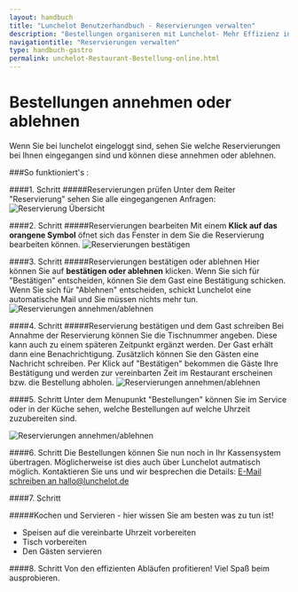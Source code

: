 ```yaml
---
layout: handbuch
title: "Lunchelot Benutzerhandbuch - Reservierungen verwalten"
description: "Bestellungen organiseren mit Lunchelot- Mehr Effizienz in Ihrer Gastronomie."
navigationtitle: "Reservierungen verwalten"
type: handbuch-gastro
permalink: unchelot-Restaurant-Bestellung-online.html
---
```


# Bestellungen annehmen oder ablehnen
  
<p class="message">
Wenn Sie bei lunchelot eingeloggt sind, sehen Sie welche Reservierungen bei Ihnen eingegangen sind und können diese annehmen oder ablehnen. 
</p>

###So funktioniert's :

####1. Schritt
#####Reservierungen prüfen
Unter dem Reiter "Reservierung" sehen Sie alle eingegangenen Anfragen:
<img src="{{site.baseurl}}assets/gastro/reservierungsübersicht.png" alt="Reservierung Übersicht" />
  
####2. Schritt
#####Reservierungen bearbeiten
Mit einem __Klick auf das orangene Symbol__ öfnet sich das Fenster in dem Sie die Reservierung bearbeiten können.
<img src="{{site.baseurl}}assets/gastro/reservierungen-unbestätigt.png" alt="Reservierungen bestätigen" />
  
####3. Schritt
#####Reservierungen bestätigen oder ablehnen
Hier können Sie auf __bestätigen oder ablehnen__ klicken. Wenn Sie sich für "Bestätigen" entscheiden, können Sie dem Gast eine Bestätigung schicken. Wenn Sie sich für "Ablehnen" entscheiden, schickt Lunchelot eine automatische Mail und Sie müssen nichts mehr tun.
<img src="{{site.baseurl}}assets/gastro/reservierung-annehmen.png" alt="Reservierungen annehmen/ablehnen" />
  
####4. Schritt
#####Reservierung bestätigen und dem Gast schreiben
Bei Annahme der Reservierung können Sie die Tischnummer angeben. Diese kann auch zu einem späteren Zeitpunkt ergänzt werden. Der Gast erhält dann eine Benachrichtigung. Zusätzlich können Sie den Gästen eine Nachricht schreiben. Per Klick auf "Bestätigen" bekommen die Gäste Ihre Bestätigung und werden zur vereinbarten Zeit im Restaurant erscheinen bzw. die Bestellung abholen.
<img src="{{site.baseurl}}assets/gastro/nachricht-gast.png" alt="Reservierungen annehmen/ablehnen" />
  
####5. Schritt
Unter dem Menupunkt "Bestellungen" können Sie im Service oder in der Küche sehen, welche Bestellungen auf welche Uhrzeit zuzubereiten sind.
  
<img src="{{site.baseurl}}assets/gastro/FEHLT.png" alt="Reservierungen annehmen/ablehnen" />
  
####6. Schritt
Die Bestellungen können Sie nun noch in Ihr Kassensystem übertragen. Möglicherweise ist dies auch über Lunchelot autmatisch möglich. Kontaktieren Sie uns und wir besprechen die Details: [E-Mail schreiben an hallo@lunchelot.de](hallo@lunchelot.de)
  
####7. Schritt
  
#####Kochen und Servieren - hier wissen Sie am besten was zu tun ist!
* Speisen auf die vereinbarte Uhrzeit vorbereiten
* Tisch vorbereiten
* Den Gästen servieren 
  
####8. Schritt
Von den effizienten Abläufen profitieren! Viel Spaß beim ausprobieren.






